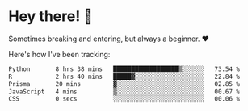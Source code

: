 # Hey there! 👋
Sometimes breaking and entering, but always a beginner. ❤️

Here's how I've been tracking:
<!--START_SECTION:waka-->

```txt
Python       8 hrs 38 mins   ██████████████████▒░░░░░░   73.54 %
R            2 hrs 40 mins   █████▓░░░░░░░░░░░░░░░░░░░   22.84 %
Prisma       20 mins         ▓░░░░░░░░░░░░░░░░░░░░░░░░   02.85 %
JavaScript   4 mins          ▒░░░░░░░░░░░░░░░░░░░░░░░░   00.67 %
CSS          0 secs          ░░░░░░░░░░░░░░░░░░░░░░░░░   00.06 %
```

<!--END_SECTION:waka-->
